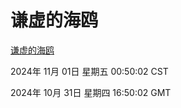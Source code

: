 # 谦虚的海鸥
[谦虚的海鸥](http://219.139.197.74:56308/qxdho/course/base/hotlink/index.php)

2024年 11月 01日 星期五 00:50:02 CST

2024年 10月 31日 星期四 16:50:02 GMT
